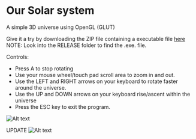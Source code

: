# Our Solar system
A simple 3D universe using OpenGL (GLUT) 

Give it a try by downloading the ZIP file containing a executable file [here](https://github.com/andrewservania/OurSolarSystem/blob/master/Screenshots/OurSolarSystem.zip?raw=true)
NOTE: Look into the RELEASE folder to find the .exe. file.

Controls:
+ Press A to stop rotating
+ Use your mouse wheel/touch pad scroll area to zoom in and out.
+ Use the LEFT and RIGHT arrows on your keyboard to rotate faster around the universe.
+ Use the UP and DOWN arrows on your keyboard rise/ascent within the universe
+ Press the ESC key to exit the program.

![Alt text](https://cloud.githubusercontent.com/assets/3042333/7442892/c533ba78-f124-11e4-9245-8e6d13114cf3.png "A couple of planets")

UPDATE
![Alt text](https://cloud.githubusercontent.com/assets/3042333/7666376/64bdc728-fbe3-11e4-9a7f-f2fb0b582b6d.png)
